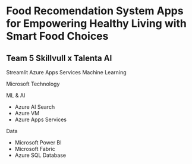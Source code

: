 # Food Recomendation System Apps for Empowering Healthy Living with Smart Food Choices
## Team 5 Skillvull x Talenta AI
Streamlit Azure Apps Services Machine Learning

Microsoft Technology

ML & AI
- Azure AI Search
- Azure VM
- Azure Apps Services

Data
- Microsoft Power BI
- Microsoft Fabric
- Azure SQL Database
